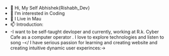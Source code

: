 - 👋 Hi, My Self Abhishek{Rishabh_Dev}
- 👀 I’m interested in Coding 
- 🌱 I Live in Mau 
- 📫 Introduction:
- -I want to be self-taught devloper and currently, working at R.k. Cyber Cafe as a computer operator . I love to explore technologies and listen  to song 
-</ I have serious passion for learning and creating website and creating intuitive dynamic user experinces:-> 
<!---
RishabhDev8726/RishabhDev8726 is a ✨ special ✨ repository because its `README.md` (this file) appears on your GitHub profile.
You can click the Preview link to take a look at your changes.
--->
